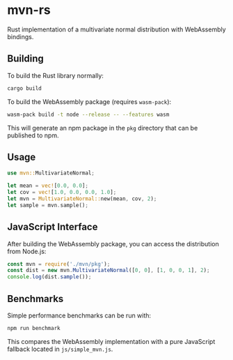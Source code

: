# mvn-rs

Rust implementation of a multivariate normal distribution with WebAssembly bindings.

## Building

To build the Rust library normally:

```bash
cargo build
```

To build the WebAssembly package (requires `wasm-pack`):

```bash
wasm-pack build -t node --release -- --features wasm
```

This will generate an npm package in the `pkg` directory that can be published to npm.

## Usage

```rust
use mvn::MultivariateNormal;

let mean = vec![0.0, 0.0];
let cov = vec![1.0, 0.0, 0.0, 1.0];
let mvn = MultivariateNormal::new(mean, cov, 2);
let sample = mvn.sample();
```

## JavaScript Interface

After building the WebAssembly package, you can access the distribution from Node.js:

```javascript
const mvn = require('./mvn/pkg');
const dist = new mvn.MultivariateNormal([0, 0], [1, 0, 0, 1], 2);
console.log(dist.sample());
```

## Benchmarks

Simple performance benchmarks can be run with:

```bash
npm run benchmark
```

This compares the WebAssembly implementation with a pure JavaScript fallback located in `js/simple_mvn.js`.

